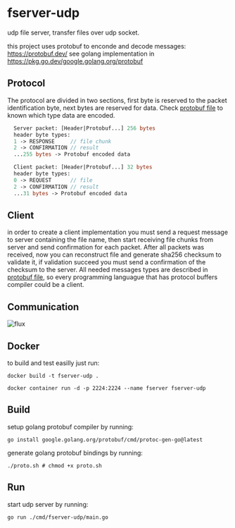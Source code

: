 # fserver-udp
udp file server, transfer files over udp socket.

this project uses protobuf to enconde and decode messages: https://protobuf.dev/
see golang implementation in https://pkg.go.dev/google.golang.org/protobuf

## Protocol

The protocol are divided in two sections, first byte is reserved to the packet identification byte, next bytes are reserved for data.
Check [protobuf file](./messages.proto) to known which type data are encoded.
```protobuf
  Server packet: [Header|Protobuf...] 256 bytes
  header byte types:
  1 -> RESPONSE     // file chunk
  2 -> CONFIRMATION // result
  ...255 bytes -> Protobuf encoded data

  Client packet: [Header|Protobuf...] 32 bytes
  header byte types:
  0 -> REQUEST      // file
  2 -> CONFIRMATION // result
  ...31 bytes -> Protobuf encoded data
```

## Client
in order to create a client implementation you must send a request message to server containing the file name, then 
start receiving file chunks from server and send confirmation for each packet. After all packets was received, 
now you can reconstruct file and generate sha256 checksum to validate it, if validation succeed you must send
a confirmation of the checksum to the server. All needed messages types are described in [protobuf file](./messages.proto),
so every programming languague that has protocol buffers compiler could be a client.

## Communication

![flux](https://github.com/Fabiokleis/fserver-udp/assets/66813406/cc5c9385-f0df-47b1-bd5b-954972d8de7a)


## Docker
to build and test easilly just run:
```shell
docker build -t fserver-udp .
```
```shell
docker container run -d -p 2224:2224 --name fserver fserver-udp
```

## Build
setup golang protobuf compiler by running:
```shell
go install google.golang.org/protobuf/cmd/protoc-gen-go@latest
```

generate golang protobuf bindings by running:
```shell
./proto.sh # chmod +x proto.sh
```

## Run
start udp server by running:
```shell
go run ./cmd/fserver-udp/main.go
```
